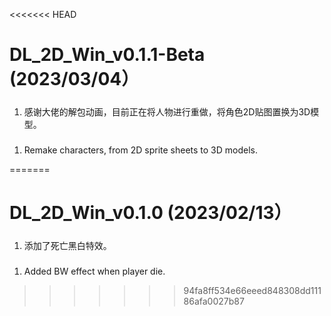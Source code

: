 <<<<<<< HEAD
# DL_2D_Win_v0.1.1-Beta (2023/03/04）

#####
1. 感谢大佬的解包动画，目前正在将人物进行重做，将角色2D贴图置换为3D模型。


#####
1. Remake characters, from 2D sprite sheets to 3D models.


=======
# DL_2D_Win_v0.1.0 (2023/02/13）

#####
1. 添加了死亡黑白特效。

#####
1. Added BW effect when player die.
>>>>>>> 94fa8ff534e66eeed848308dd11186afa0027b87
